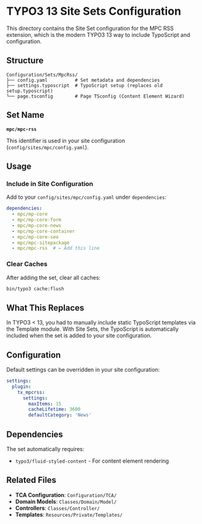 # TYPO3 13 Site Sets Configuration

This directory contains the Site Set configuration for the MPC RSS extension, which is the modern TYPO3 13 way to include TypoScript and configuration.

## Structure

```
Configuration/Sets/MpcRss/
├── config.yaml          # Set metadata and dependencies
├── settings.typoscript  # TypoScript setup (replaces old setup.typoscript)
└── page.tsconfig        # Page TSconfig (Content Element Wizard)
```

## Set Name

**`mpc/mpc-rss`**

This identifier is used in your site configuration (`config/sites/mpc/config.yaml`).

## Usage

### Include in Site Configuration

Add to your `config/sites/mpc/config.yaml` under `dependencies`:

```yaml
dependencies:
  - mpc/mp-core
  - mpc/mp-core-form
  - mpc/mp-core-news
  - mpc/mp-core-container
  - mpc/mp-core-seo
  - mpc/mpc-sitepackage
  - mpc/mpc-rss  # ← Add this line
```

### Clear Caches

After adding the set, clear all caches:

```bash
bin/typo3 cache:flush
```

## What This Replaces

In TYPO3 < 13, you had to manually include static TypoScript templates via the Template module. With Site Sets, the TypoScript is automatically included when the set is added to your site configuration.

## Configuration

Default settings can be overridden in your site configuration:

```yaml
settings:
  plugin:
    tx_mpcrss:
      settings:
        maxItems: 15
        cacheLifetime: 3600
        defaultCategory: 'News'
```

## Dependencies

The set automatically requires:
- `typo3/fluid-styled-content` - For content element rendering

## Related Files

- **TCA Configuration**: `Configuration/TCA/`
- **Domain Models**: `Classes/Domain/Model/`
- **Controllers**: `Classes/Controller/`
- **Templates**: `Resources/Private/Templates/`

